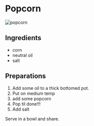 # Popcorn

![popcorn](https://images.aftonbladet-cdn.se/v2/images/812eb24b-29c7-4856-a9b2-42ac26f29e67?fit=crop&format=auto&h=750&q=50&w=1000&s=6b78283be3decfe533864595a934e6f6a2244986)

## Ingredients

- corn
- neutral oil
- salt

## Preparations

1. Add some oil to a thick bottomed pot.
2. Put on medium temp
3. add some popcorn
4. Pop til done!!!
5. Add salt

Serve in a bowl and share.
